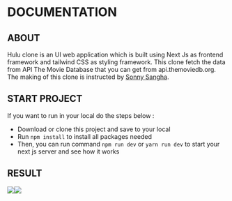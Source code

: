 # DOCUMENTATION

## ABOUT
Hulu clone is an UI web application which is built using Next Js as frontend framework and tailwind CSS as styling framework. This clone fetch the data from API The Movie Database that you can get from api.themoviedb.org. The making of this clone is instructed by <a href="https://youtu.be/MqDlsjc8GLo">Sonny Sangha</a>.

## START PROJECT

If you want to run in your local do the steps below :
- Download or clone this project and save to your local 
- Run `npm install` to install all packages needed
- Then, you can run command `npm run dev` or `yarn run dev` to start your next js server and see how it works

## RESULT

<div style="display: flex">
<img src="https://i.postimg.cc/vHmsMpmB/Screen-Shot-2022-12-01-at-23-12-48.png" />
<img src="https://i.postimg.cc/j5vFFSPh/Screen-Shot-2022-12-01-at-23-12-36.png" />
</div>



